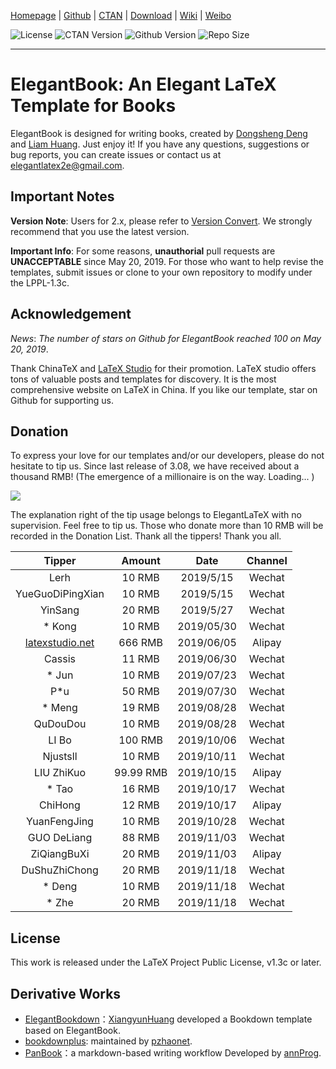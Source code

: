<!-- Author : Dongsheng Deng & Liam Huang-->
<!-- Program Email: elegantlatex2e@gmail.com -->

[Homepage](https://elegantlatex.org/) | [Github](https://github.com/ElegantLaTeX/ElegantBook) | [CTAN](https://ctan.org/pkg/elegantbook) | [Download](https://github.com/ElegantLaTeX/ElegantBook/releases) | [Wiki](https://github.com/ElegantLaTeX/ElegantBook/wiki) | [Weibo](https://weibo.com/elegantlatex)

![License](https://img.shields.io/ctan/l/elegantbook.svg) ![CTAN Version](https://img.shields.io/ctan/v/elegantbook.svg) ![Github Version](https://img.shields.io/github/release/ElegantLaTeX/ElegantBook.svg) ![Repo Size](https://img.shields.io/github/repo-size/ElegantLaTeX/ElegantBook.svg)

---

# ElegantBook: An Elegant LaTeX Template for Books

ElegantBook is designed for writing books, created by [Dongsheng Deng](https://ddswhu.me/) and [Liam Huang](https://liam.page/). Just enjoy it! If you have any questions, suggestions or bug reports, you can create issues or contact us at elegantlatex2e@gmail.com.

## Important Notes

**Version Note**: Users for 2.x, please refer to [Version Convert](https://github.com/ElegantLaTeX/ElegantBook/wiki/convert). We strongly recommend that you use the latest version.

**Important Info**: For some reasons, __unauthorial__ pull requests are **UNACCEPTABLE** since May 20, 2019. For those who want to help revise the templates, submit issues or clone to your own repository to modify under the LPPL-1.3c.

## Acknowledgement

_News_: _The number of stars on Github for ElegantBook reached 100 on May 20, 2019_.

Thank ChinaTeX and [LaTeX Studio](http://www.latexstudio.net/) for their promotion. LaTeX studio offers tons of valuable posts and templates for discovery. It is the most comprehensive website on LaTeX in China. If you like our template, star on Github for supporting us.

## Donation

To express your love for our templates and/or our developers, please do not hesitate to tip us. Since last release of 3.08, we have received about a thousand RMB! (The emergence of a millionaire is on the way. Loading... )

![](https://github.com/ElegantLaTeX/ElegantBook/wiki/donate.jpg)

The explanation right of the tip usage belongs to ElegantLaTeX with no supervision. Feel free to tip us. Those who donate more than 10 RMB will be recorded in the Donation List. Thank all the tippers! Thank you all.


|      Tipper      | Amount     |   Date     | Channel |
| :--------------: | :----:     | :-------:  | :-----: |
| Lerh             | 10 RMB     | 2019/5/15  | Wechat  |
| YueGuoDiPingXian | 10 RMB     | 2019/5/15  | Wechat  |
| YinSang          | 20 RMB     | 2019/5/27  | Wechat  |
| * Kong		       | 10 RMB     | 2019/05/30 | Wechat  |
| [latexstudio.net](http://www.latexstudio.net) | 666 RMB | 2019/06/05 | Alipay |
| Cassis    	     | 11 RMB     | 2019/06/30 | Wechat  |
| * Jun		 	       | 10 RMB     | 2019/07/23 | Wechat  |
| P*u              | 50 RMB     | 2019/07/30 | Wechat  |
| * Meng 		       | 19 RMB     | 2019/08/28 | Wechat  |
| QuDouDou 	       | 10 RMB     | 2019/08/28 | Wechat  |
| LI Bo 			     | 100 RMB    | 2019/10/06 | Wechat  |
| Njustsll 	       | 10 RMB     | 2019/10/11 | Wechat  |
| LIU ZhiKuo 	     | 99.99 RMB  | 2019/10/15 | Alipay  |
| * Tao            | 16 RMB     | 2019/10/17 | Wechat  |
| ChiHong          | 12 RMB     | 2019/10/17 | Alipay  |
| YuanFengJing     | 10 RMB     | 2019/10/28 | Wechat  |
| GUO DeLiang      | 88 RMB     | 2019/11/03 | Wechat  |
| ZiQiangBuXi      | 20 RMB     | 2019/11/03 | Alipay  |
| DuShuZhiChong    | 20 RMB     | 2019/11/18 | Wechat  |
| * Deng           | 10 RMB     | 2019/11/18 | Wechat  |
| * Zhe            | 20 RMB     | 2019/11/18 | Wechat  |


## License

This work is released under the LaTeX Project Public License, v1.3c or later.


## Derivative Works

+ [ElegantBookdown](https://github.com/XiangyunHuang/ElegantBookdown)：[XiangyunHuang](https://github.com/XiangyunHuang) developed a Bookdown template based on ElegantBook.
+ [bookdownplus](https://github.com/pzhaonet/bookdownplus): maintained by [pzhaonet](https://github.com/pzhaonet).
+ [PanBook](https://github.com/annProg/PanBook)：a markdown-based writing workflow Developed by [annProg](https://github.com/annProg).
